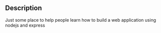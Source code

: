 ## Description

Just some place to help people learn how to build a web application using nodejs and express
